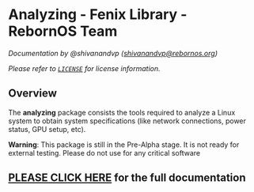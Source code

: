 
# Analyzing - Fenix Library - RebornOS Team

*Documentation by @shivanandvp (shivanandvp@rebornos.org)*  

*Please refer to [`LICENSE`](./LICENSE) for license information.*

## Overview

The **analyzing** package consists the tools required to analyze a Linux system to obtain system specifications (like network connections, power status, GPU setup, etc).

**Warning**: This package is still in the Pre-Alpha stage. It is not ready for external testing. Please do not use for any critical software

## [PLEASE CLICK HERE](https://rebornos-team.gitlab.io/fenix/libraries/analyzing/index.html) for the full documentation